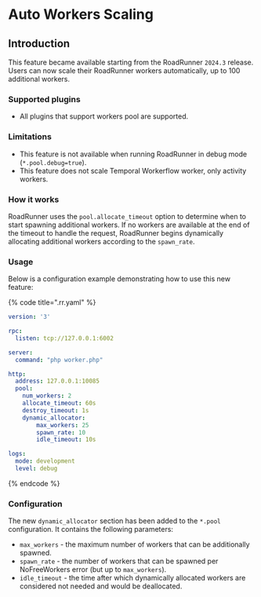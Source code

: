 # Auto Workers Scaling

## Introduction

This feature became available starting from the RoadRunner `2024.3` release.
Users can now scale their RoadRunner workers automatically, up to 100 additional workers.

### Supported plugins

- All plugins that support workers pool are supported.

### Limitations

- This feature is not available when running RoadRunner in debug mode (`*.pool.debug=true`).
- This feature does not scale Temporal Workerflow worker, only activity workers.

### How it works
RoadRunner uses the `pool.allocate_timeout` option to determine when to start spawning additional workers. If no workers are available at the end of the timeout to handle the request, RoadRunner begins dynamically allocating additional workers according to the `spawn_rate`.

### Usage

Below is a configuration example demonstrating how to use this new feature:

{% code title=".rr.yaml" %}

```yaml
version: '3'

rpc:
  listen: tcp://127.0.0.1:6002

server:
  command: "php worker.php"

http:
  address: 127.0.0.1:10085
  pool:
    num_workers: 2
    allocate_timeout: 60s
    destroy_timeout: 1s
    dynamic_allocator:
        max_workers: 25
        spawn_rate: 10
        idle_timeout: 10s

logs:
  mode: development
  level: debug
```

{% endcode %}

### Configuration

The new `dynamic_allocator` section has been added to the `*.pool` configuration. It contains the following parameters:
- `max_workers` - the maximum number of workers that can be additionally spawned.
- `spawn_rate` - the number of workers that can be spawned per NoFreeWorkers error (but up to `max_workers`).
- `idle_timeout` - the time after which dynamically allocated workers are considered not needed and would be deallocated.
